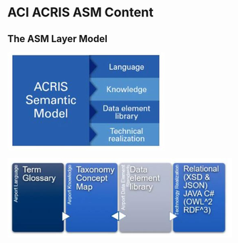 # ACI ACRIS ASM Content

## The ASM Layer Model

![ACRIS Layers 1](../images/ASMLayerOverview.JPG)

![ACRIS Layers 1](../images/ASMLayerDesc.JPG)